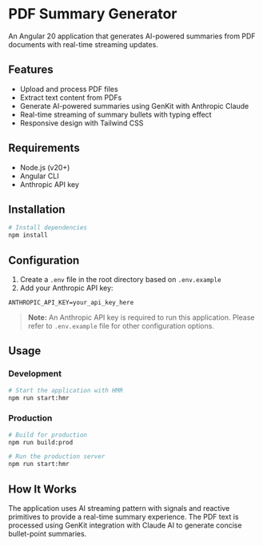 # PDF Summary Generator

An Angular 20 application that generates AI-powered summaries from PDF documents with real-time streaming updates.

## Features

- Upload and process PDF files
- Extract text content from PDFs
- Generate AI-powered summaries using GenKit with Anthropic Claude
- Real-time streaming of summary bullets with typing effect
- Responsive design with Tailwind CSS

## Requirements

- Node.js (v20+)
- Angular CLI
- Anthropic API key

## Installation

```bash
# Install dependencies
npm install
```

## Configuration

1. Create a `.env` file in the root directory based on `.env.example`
2. Add your Anthropic API key:

```
ANTHROPIC_API_KEY=your_api_key_here
```

> **Note:** An Anthropic API key is required to run this application. Please refer to `.env.example` file for other configuration options.

## Usage

### Development

```bash
# Start the application with HMR
npm run start:hmr
```

### Production

```bash
# Build for production
npm run build:prod

# Run the production server
npm run start:hmr
```

## How It Works

The application uses AI streaming pattern with signals and reactive primitives to provide a real-time summary experience. The PDF text is processed using GenKit integration with Claude AI to generate concise bullet-point summaries.
